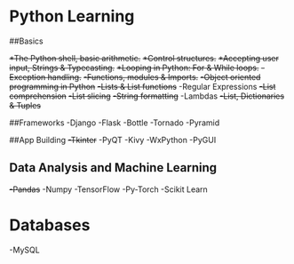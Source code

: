 # Python Learning
##Basics

~~*The Python shell, basic arithmetic.~~
~~*Control structures.~~
~~*Accepting user input, Strings & Typecasting.~~
~~*Looping in Python: For & While loops.~~
~~-Exception handling.~~
~~-Functions, modules & Imports.~~
~~-Object oriented programming in Python~~
~~-Lists & List functions~~
-Regular Expressions
~~-List comprehension~~
~~-List slicing~~
~~-String formatting~~
-Lambdas
~~-List, Dictionaries & Tuples~~

##Frameworks
-Django
-Flask
-Bottle
-Tornado
-Pyramid

##App Building
~~-Tkinter~~
-PyQT
-Kivy
-WxPython
-PyGUI

## Data Analysis and Machine Learning
~~-Pandas~~
-Numpy
-TensorFlow
-Py-Torch
-Scikit Learn

# Databases
-MySQL
